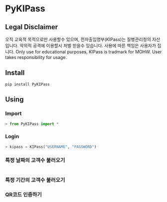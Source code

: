 # PyKIPass

## Legal Disclaimer
오직 교육적 목적으로만 사용할수 있으며, 전자출입명부(KIPass)는 질병관리청의 자산입니다. 악의적 공격에 이용할시 처벌 받을수 있습니다. 사용에 따른 책임은 사용자가 집니다. Only use for educational purposes, KIPass is tradmark for MOHW. User takes responsibility for usage.

## Install
```
pip install PyKIPass
```

## Using

### Import
```python
> from PyKIPass import *
```

### Login
```python
> kipass = KIPass("USERNAME", "PASSWORD")
```

### 특정 날짜의 고객수 불러오기
```python

```

### 특정 기간의 고객수 불러오기

### QR코드 인증하기
```python
```

